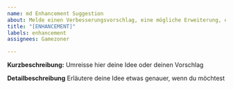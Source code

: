 ```yaml
---
name: md Enhancement Suggestion
about: Melde einen Verbesserungsvorschlag, eine mögliche Erweiterung, eine fehlende Funktion etc.
title: "[ENHANCEMENT]"
labels: enhancement
assignees: Gamezoner

---
```


**Kurzbeschreibung:**
Umreisse hier deine Idee oder deinen Vorschlag 

**Detailbeschreibung**
Erläutere deine Idee etwas genauer, wenn du möchtest
